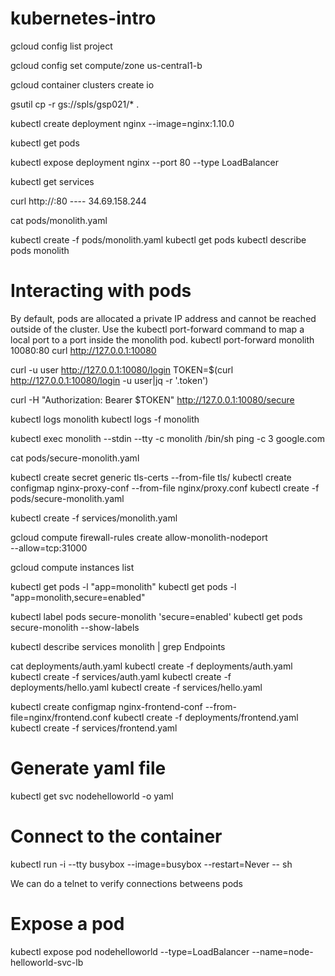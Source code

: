 # kubernetes-intro

gcloud config list project

gcloud config set compute/zone us-central1-b

gcloud container clusters create io

gsutil cp -r gs://spls/gsp021/* .

kubectl create deployment nginx --image=nginx:1.10.0

kubectl get pods

kubectl expose deployment nginx --port 80 --type LoadBalancer

kubectl get services

curl http://<External IP>:80       ---- 34.69.158.244
  
  
cat pods/monolith.yaml

kubectl create -f pods/monolith.yaml
kubectl get pods
kubectl describe pods monolith

# Interacting with pods
By default, pods are allocated a private IP address and cannot be reached outside of the cluster. Use the kubectl port-forward command to map a local port to a port inside the monolith pod.
kubectl port-forward monolith 10080:80
curl http://127.0.0.1:10080

curl -u user http://127.0.0.1:10080/login
TOKEN=$(curl http://127.0.0.1:10080/login -u user|jq -r '.token')

curl -H "Authorization: Bearer $TOKEN" http://127.0.0.1:10080/secure

kubectl logs monolith
kubectl logs -f monolith

kubectl exec monolith --stdin --tty -c monolith /bin/sh
ping -c 3 google.com



cat pods/secure-monolith.yaml

kubectl create secret generic tls-certs --from-file tls/
kubectl create configmap nginx-proxy-conf --from-file nginx/proxy.conf
kubectl create -f pods/secure-monolith.yaml

kubectl create -f services/monolith.yaml

gcloud compute firewall-rules create allow-monolith-nodeport \
  --allow=tcp:31000
  
gcloud compute instances list

kubectl get pods -l "app=monolith"
kubectl get pods -l "app=monolith,secure=enabled"

kubectl label pods secure-monolith 'secure=enabled'
kubectl get pods secure-monolith --show-labels

kubectl describe services monolith | grep Endpoints


cat deployments/auth.yaml
kubectl create -f deployments/auth.yaml
kubectl create -f services/auth.yaml
kubectl create -f deployments/hello.yaml
kubectl create -f services/hello.yaml

kubectl create configmap nginx-frontend-conf --from-file=nginx/frontend.conf
kubectl create -f deployments/frontend.yaml
kubectl create -f services/frontend.yaml


# Generate yaml file
 kubectl get svc nodehelloworld -o yaml

# Connect to the container
kubectl run -i --tty busybox --image=busybox --restart=Never -- sh

We can do a telnet <ip> <port> to verify connections betweens pods

# Expose a pod
kubectl expose pod nodehelloworld --type=LoadBalancer --name=node-helloworld-svc-lb
